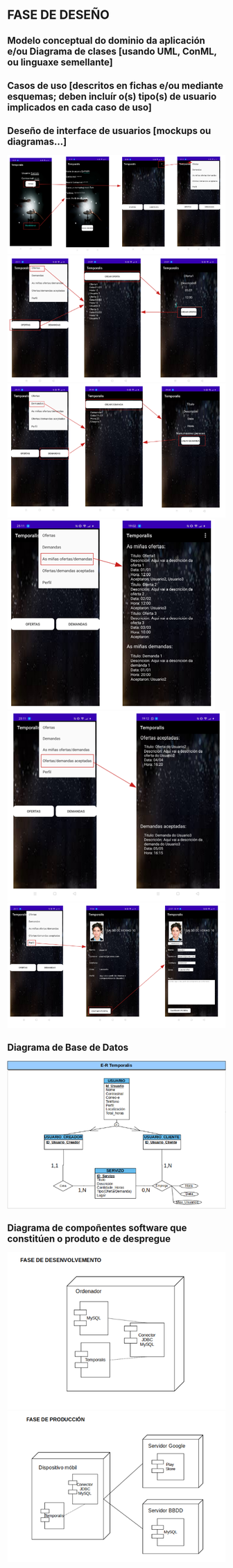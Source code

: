 # FASE DE DESEÑO

## Modelo conceptual do dominio da aplicación e/ou Diagrama de clases [usando UML, ConML, ou linguaxe semellante]

## Casos de uso [descritos en fichas e/ou mediante esquemas; deben incluír o(s) tipo(s) de usuario implicados en cada caso de uso]

## Deseño de interface de usuarios [mockups ou diagramas...]
![](doc/img/mockups1.png)
![](doc/img/mockups2.png)
![](doc/img/mockups3.png)
![](doc/img/mockups4.png)
![](doc/img/mockups5.png)
![](doc/img/mockups6.png)
## Diagrama de Base de Datos
![](doc/img/E_R_BancoTempo.png)
## Diagrama de compoñentes software que constitúen o produto e de despregue

![](doc/img/D_Componentes_D.png)
![](doc/img/D_Componentes_P.png)
